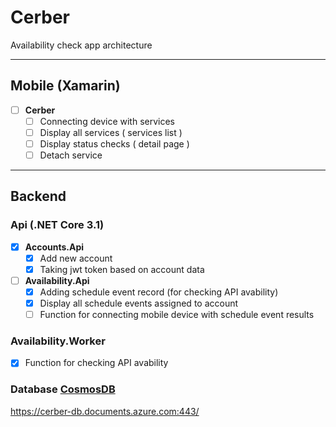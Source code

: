 # Cerber
Availability check app architecture

---

## Mobile (Xamarin)
- [ ] **Cerber**
    - [ ] Connecting device with services
    - [ ] Display all services ( services list )
    - [ ] Display status checks ( detail page )
    - [ ] Detach service

---
## Backend
### Api (.NET Core 3.1)
- [x] **Accounts.Api**
    - [x] Add new account
    - [x] Taking jwt token based on account data
- [ ] **Availability.Api**
    - [x] Adding schedule event record (for checking API avability)
    - [x] Display all schedule events assigned to account
    - [ ] Function for connecting mobile device with schedule event results

### Availability.Worker
- [x] Function for checking API avability

### Database [CosmosDB](https://azure.microsoft.com/pl-pl/services/cosmos-db/)
https://cerber-db.documents.azure.com:443/